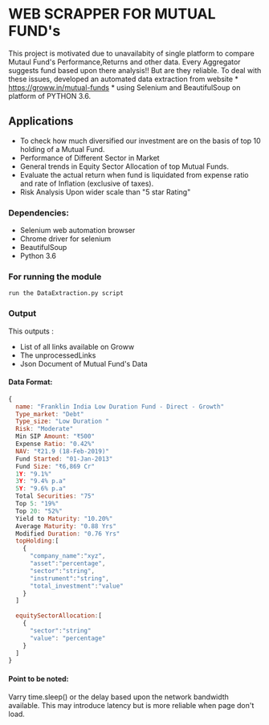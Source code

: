 # WEB SCRAPPER FOR MUTUAL FUND's

This project is motivated due to unavailabity of single platform to compare Mutaul Fund's Performance,Returns and other data. Every Aggregator suggests fund based upon there analysis!! But are they reliable. To deal with these issues, developed an automated data extraction from website * https://groww.in/mutual-funds * using Selenium and BeautifulSoup on platform of PYTHON 3.6.

## Applications

* To check how much diversified our investment are on the basis of top 10 holding of a Mutual Fund. 
* Performance of Different Sector in Market
* General trends in Equity Sector Allocation of top Mutual Funds.
* Evaluate the actual return when fund is liquidated from expense ratio and rate of Inflation (exclusive of taxes).
* Risk Analysis Upon wider scale than "5 star Rating"

### Dependencies:

* Selenium web automation browser
* Chrome driver for selenium
* BeautifulSoup
* Python 3.6

### For running the module
```
run the DataExtraction.py script 
```
### Output
This outputs :
* List of all links available on Groww
* The unprocessedLinks
* Json Document of Mutual Fund's Data 

#### Data Format:
```javascript
{
  name: "Franklin India Low Duration Fund - Direct - Growth"
  Type_market: "Debt"
  Type_size: "Low Duration "
  Risk: "Moderate"
  Min SIP Amount: "₹500"
  Expense Ratio: "0.42%"
  NAV: "₹21.9 (18-Feb-2019)"
  Fund Started: "01-Jan-2013"
  Fund Size: "₹6,869 Cr"
  1Y: "9.1%"
  3Y: "9.4% p.a"
  5Y: "9.6% p.a"
  Total Securities: "75"
  Top 5: "19%"
  Top 20: "52%"
  Yield to Maturity: "10.20%"
  Average Maturity: "0.88 Yrs"
  Modified Duration: "0.76 Yrs"
  topHolding:[
    {
      "company_name":"xyz",
      "asset":"percentage",
      "sector":"string",
      "instrument":"string",
      "total_investment":"value"
    } 
  ]
  
  equitySectorAllocation:[
    {
      "sector":"string"
      "value": "percentage"
    }
  ]
}
```

#### Point to be noted:
Varry time.sleep() or the delay based upon the network bandwidth available. This may introduce latency but is more reliable when page don't load.

